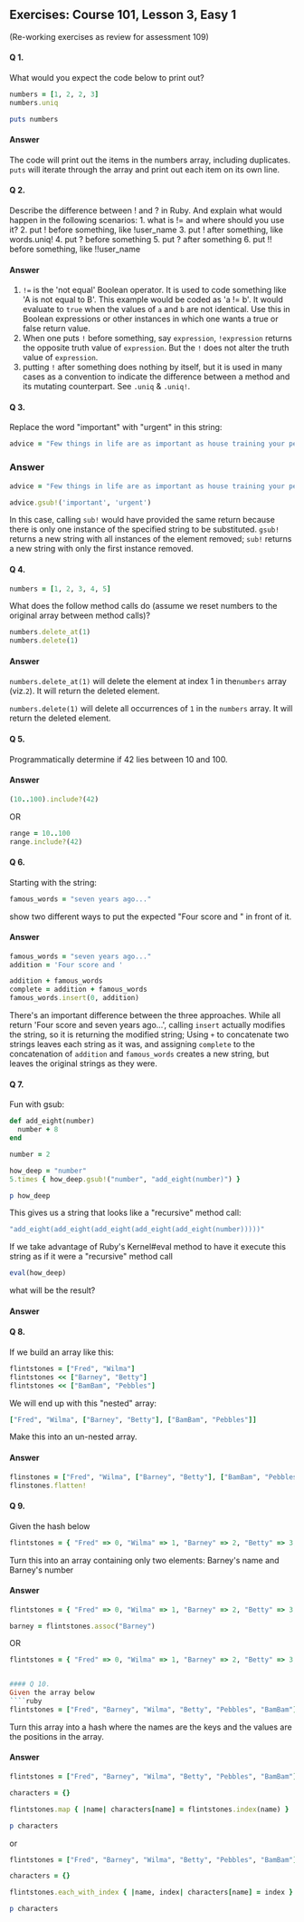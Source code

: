 ## Exercises: Course 101, Lesson 3, Easy 1
(Re-working exercises as review for assessment 109)

#### Q 1.
What would you expect the code below to print out?

````ruby
numbers = [1, 2, 2, 3]
numbers.uniq

puts numbers
````


#### Answer
The code will print out the items in the numbers array, including duplicates. `puts` will iterate through the array and print out each item on its own line.

#### Q 2.
Describe the difference between ! and ? in Ruby. And explain what would happen in the following scenarios: 1. what is != and where should you use it? 2. put ! before something, like !user_name 3. put ! after something, like words.uniq! 4. put ? before something 5. put ? after something 6. put !! before something, like !!user_name

#### Answer
1. `!=` is the 'not equal' Boolean operator.  It is used to code something like 'A is not equal to B'.  This example would be coded as 'a != b'.  It would evaluate to `true` when the values of `a` and `b` are not identical.  Use this in Boolean expressions or other instances in which one wants a true or false return value.
2. When one puts `!` before something, say `expression`,  `!expression` returns the opposite truth value of `expression`. But the `!` does not alter the truth value of `expression`.
3. putting `!` after something does nothing by itself, but it is used in many cases as a convention to indicate the difference between a method and its mutating counterpart.  See `.uniq` & `.uniq!`.

#### Q 3.
Replace the word "important" with "urgent" in this string:

````ruby
advice = "Few things in life are as important as house training your pet dinosaur."
````

### Answer
```` ruby
advice = "Few things in life are as important as house training your pet dinosaur."

advice.gsub!('important', 'urgent')
````
In this case, calling `sub!` would have provided the same return because there is only one instance of the specified string to be substituted.  `gsub!` returns a new string with all instances of the element removed; `sub!` returns a new string with only the first instance removed.

#### Q 4.

````ruby
numbers = [1, 2, 3, 4, 5]
````
What does the follow method calls do (assume we reset numbers to the original array between method calls)?
````ruby
numbers.delete_at(1)
numbers.delete(1)
````

#### Answer

`numbers.delete_at(1)` will delete the element at index 1 in the`numbers` array (viz.`2`).  It will return the deleted element.

`numbers.delete(1)` will delete all occurrences of `1` in the `numbers` array.  It will return the deleted element.

#### Q 5.
Programmatically determine if 42 lies between 10 and 100.

#### Answer

````ruby
(10..100).include?(42)
````

OR

```ruby
range = 10..100
range.include?(42)
```

#### Q 6.
Starting with the string:
````ruby
famous_words = "seven years ago..."
````
show two different ways to put the expected "Four score and " in front of it.


#### Answer
````ruby
famous_words = "seven years ago..."
addition = 'Four score and '

addition + famous_words
complete = addition + famous_words
famous_words.insert(0, addition)

````
There's an important difference between the three approaches.  While all return 'Four score and seven years ago...', calling `insert` actually modifies the string, so it is returning the modified string; Using `+` to concatenate two strings leaves each string as it was, and assigning `complete` to the concatenation of `addition` and `famous_words` creates a new string, but leaves the original strings as they were.

#### Q 7.
Fun with gsub:
````ruby
def add_eight(number)
  number + 8
end

number = 2

how_deep = "number"
5.times { how_deep.gsub!("number", "add_eight(number)") }

p how_deep
````
This gives us a string that looks like a "recursive" method call:
````ruby
"add_eight(add_eight(add_eight(add_eight(add_eight(number)))))"
````
If we take advantage of Ruby's Kernel#eval method to have it execute this string as if it were a "recursive" method call
````ruby
eval(how_deep)
````
what will be the result?


#### Answer

#### Q 8.
If we build an array like this:
````ruby
flintstones = ["Fred", "Wilma"]
flintstones << ["Barney", "Betty"]
flintstones << ["BamBam", "Pebbles"]
````
We will end up with this "nested" array:
````ruby
["Fred", "Wilma", ["Barney", "Betty"], ["BamBam", "Pebbles"]]
````
Make this into an un-nested array.

#### Answer
````ruby
flinstones = ["Fred", "Wilma", ["Barney", "Betty"], ["BamBam", "Pebbles"]]
flinstones.flatten!
````


#### Q 9.
Given the hash below
````ruby
flintstones = { "Fred" => 0, "Wilma" => 1, "Barney" => 2, "Betty" => 3, "BamBam" => 4, "Pebbles" => 5 }
````
Turn this into an array containing only two elements: Barney's name and Barney's number

#### Answer
```ruby
flintstones = { "Fred" => 0, "Wilma" => 1, "Barney" => 2, "Betty" => 3, "BamBam" => 4, "Pebbles" => 5 }

barney = flintstones.assoc("Barney")
```

OR
```ruby
flintstones = { "Fred" => 0, "Wilma" => 1, "Barney" => 2, "Betty" => 3, "BamBam" => 4, "Pebbles" => 5 }


#### Q 10.
Given the array below
````ruby
flintstones = ["Fred", "Barney", "Wilma", "Betty", "Pebbles", "BamBam"]
````
Turn this array into a hash where the names are the keys and the values are the positions in the array.

#### Answer

````ruby
flintstones = ["Fred", "Barney", "Wilma", "Betty", "Pebbles", "BamBam"]

characters = {}

flintstones.map { |name| characters[name] = flintstones.index(name) }

p characters
````

or

````ruby
flintstones = ["Fred", "Barney", "Wilma", "Betty", "Pebbles", "BamBam"]

characters = {}

flintstones.each_with_index { |name, index| characters[name] = index }

p characters
````